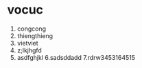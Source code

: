 # vocuc
1. congcong
2. thiengthieng
3. vietviet
4. z;lkjhgfd
5. asdfghjkl
6.sadsddadd
7.rdrw3453164515
